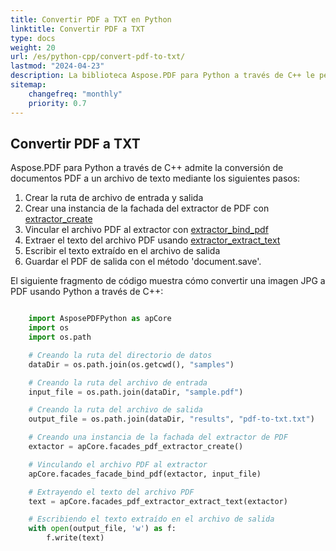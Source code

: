 ```yaml
---
title: Convertir PDF a TXT en Python
linktitle: Convertir PDF a TXT
type: docs
weight: 20
url: /es/python-cpp/convert-pdf-to-txt/
lastmod: "2024-04-23"
description: La biblioteca Aspose.PDF para Python a través de C++ le permite convertir PDF a formato TXT usando Python.
sitemap:
    changefreq: "monthly"
    priority: 0.7
---
```


## Convertir PDF a TXT

Aspose.PDF para Python a través de C++ admite la conversión de documentos PDF a un archivo de texto mediante los siguientes pasos:

1. Crear la ruta de archivo de entrada y salida
1. Crear una instancia de la fachada del extractor de PDF con [extractor_create](https://reference.aspose.com/pdf/python-cpp/core/extractor_create/)
1. Vincular el archivo PDF al extractor con [extractor_bind_pdf](https://reference.aspose.com/pdf/python-cpp/core/extractor_bind_pdf/)
1. Extraer el texto del archivo PDF usando [extractor_extract_text](https://reference.aspose.com/pdf/python-cpp/core/extractor_extract_text/)
1. Escribir el texto extraído en el archivo de salida
1. Guardar el PDF de salida con el método 'document.save'.

El siguiente fragmento de código muestra cómo convertir una imagen JPG a PDF usando Python a través de C++:

```python

    import AsposePDFPython as apCore
    import os
    import os.path

    # Creando la ruta del directorio de datos
    dataDir = os.path.join(os.getcwd(), "samples")

    # Creando la ruta del archivo de entrada
    input_file = os.path.join(dataDir, "sample.pdf")

    # Creando la ruta del archivo de salida
    output_file = os.path.join(dataDir, "results", "pdf-to-txt.txt")

    # Creando una instancia de la fachada del extractor de PDF
    extactor = apCore.facades_pdf_extractor_create()

    # Vinculando el archivo PDF al extractor
    apCore.facades_facade_bind_pdf(extactor, input_file)

    # Extrayendo el texto del archivo PDF
    text = apCore.facades_pdf_extractor_extract_text(extactor)

    # Escribiendo el texto extraído en el archivo de salida
    with open(output_file, 'w') as f:
        f.write(text)
```
